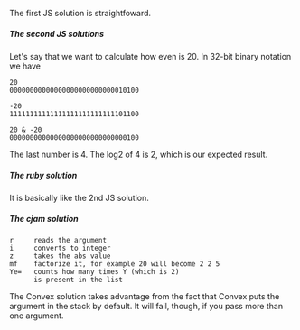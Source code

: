 The first JS solution is straightfoward. 

##### The second JS solutions

Let's say that we want to calculate how even is 20. In 32-bit binary notation we have

```
20 
00000000000000000000000000010100

-20
11111111111111111111111111101100

20 & -20
00000000000000000000000000000100
```
The last number is 4. The log2 of 4 is 2, which is our expected result.

##### The ruby solution

It is basically like the 2nd JS solution.

##### The cjam solution
```
r     reads the argument
i     converts to integer 
z     takes the abs value
mf    factorize it, for example 20 will become 2 2 5
Ye=   counts how many times Y (which is 2) 
      is present in the list

```
The Convex solution takes advantage from the fact that Convex puts the argument in the stack by default. It will fail, though, if you pass more than one argument.